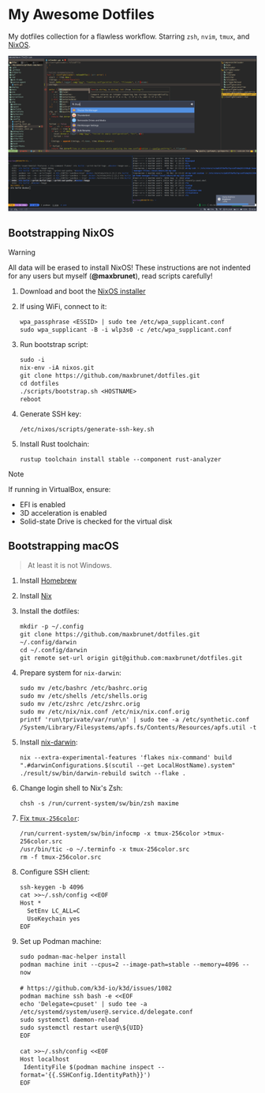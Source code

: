 # My Awesome Dotfiles

My dotfiles collection for a flawless workflow. Starring `zsh`, `nvim`, `tmux`, and [NixOS](https://nixos.org).

![Screenshot](screenshot.png)

## Bootstrapping NixOS

> [!WARNING]
>
> All data will be erased to install NixOS! These instructions are not indented for any users but myself (**@maxbrunet**), read scripts carefully!

1. Download and boot the [NixOS installer](https://nixos.org/download.html#nixos-iso)
2. If using WiFi, connect to it:

   ```shell
   wpa_passphrase <ESSID> | sudo tee /etc/wpa_supplicant.conf
   sudo wpa_supplicant -B -i wlp3s0 -c /etc/wpa_supplicant.conf
   ```

3. Run bootstrap script:

   ```shell
   sudo -i
   nix-env -iA nixos.git
   git clone https://github.com/maxbrunet/dotfiles.git
   cd dotfiles
   ./scripts/bootstrap.sh <HOSTNAME>
   reboot
   ```

4. Generate SSH key:

   ```shell
   /etc/nixos/scripts/generate-ssh-key.sh
   ```

5. Install Rust toolchain:

   ```shell
   rustup toolchain install stable --component rust-analyzer
   ```

> [!NOTE]
>
> If running in VirtualBox, ensure:
>
> - EFI is enabled
> - 3D acceleration is enabled
> - Solid-state Drive is checked for the virtual disk

## Bootstrapping macOS

> At least it is not Windows.

1. Install [Homebrew](https://brew.sh)
2. Install [Nix](https://nixos.org/download.html#nix-install-macos)
3. Install the dotfiles:

   ```shell
   mkdir -p ~/.config
   git clone https://github.com/maxbrunet/dotfiles.git ~/.config/darwin
   cd ~/.config/darwin
   git remote set-url origin git@github.com:maxbrunet/dotfiles.git
   ```

4. Prepare system for `nix-darwin`:

   ```shell
   sudo mv /etc/bashrc /etc/bashrc.orig
   sudo mv /etc/shells /etc/shells.orig
   sudo mv /etc/zshrc /etc/zshrc.orig
   sudo mv /etc/nix/nix.conf /etc/nix/nix.conf.orig
   printf 'run\tprivate/var/run\n' | sudo tee -a /etc/synthetic.conf
   /System/Library/Filesystems/apfs.fs/Contents/Resources/apfs.util -t
   ```

5. Install [nix-darwin](https://daiderd.com/nix-darwin/):

   ```shell
   nix --extra-experimental-features 'flakes nix-command' build ".#darwinConfigurations.$(scutil --get LocalHostName).system"
   ./result/sw/bin/darwin-rebuild switch --flake .
   ```

6. Change login shell to Nix's Zsh:

   ```shell
   chsh -s /run/current-system/sw/bin/zsh maxime
   ```

7. [Fix `tmux-256color`](https://gpanders.com/blog/the-definitive-guide-to-using-tmux-256color-on-macos/):

   ```shell
   /run/current-system/sw/bin/infocmp -x tmux-256color >tmux-256color.src
   /usr/bin/tic -o ~/.terminfo -x tmux-256color.src
   rm -f tmux-256color.src
   ```

8. Configure SSH client:

   ```shell
   ssh-keygen -b 4096
   cat >>~/.ssh/config <<EOF
   Host *
     SetEnv LC_ALL=C
     UseKeychain yes
   EOF
   ```

9. Set up Podman machine:

   ```shell
   sudo podman-mac-helper install
   podman machine init --cpus=2 --image-path=stable --memory=4096 --now

   # https://github.com/k3d-io/k3d/issues/1082
   podman machine ssh bash -e <<EOF
   echo 'Delegate=cpuset' | sudo tee -a /etc/systemd/system/user@.service.d/delegate.conf
   sudo systemctl daemon-reload
   sudo systemctl restart user@\${UID}
   EOF

   cat >>~/.ssh/config <<EOF
   Host localhost
   	IdentityFile $(podman machine inspect --format='{{.SSHConfig.IdentityPath}}')
   EOF
   ```
